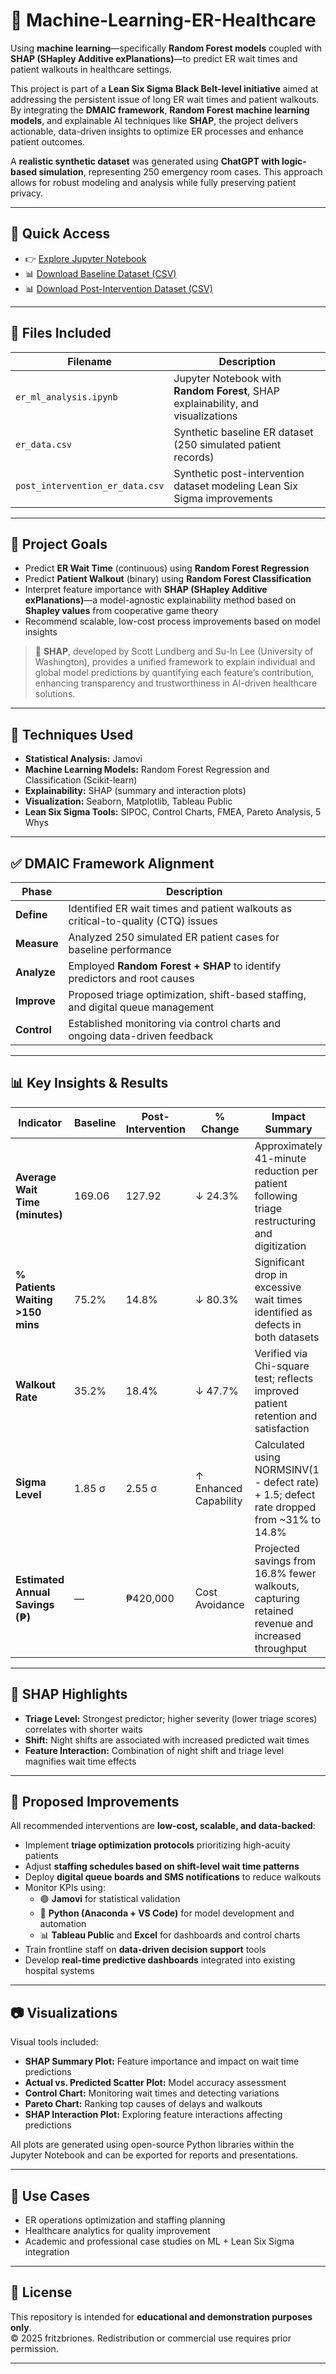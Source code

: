 # 🏥 Machine-Learning-ER-Healthcare

Using **machine learning**—specifically **Random Forest models** coupled with **SHAP (SHapley Additive exPlanations)**—to predict ER wait times and patient walkouts in healthcare settings.

This project is part of a **Lean Six Sigma Black Belt-level initiative** aimed at addressing the persistent issue of long ER wait times and patient walkouts. By integrating the **DMAIC framework**, **Random Forest machine learning models**, and explainable AI techniques like **SHAP**, the project delivers actionable, data-driven insights to optimize ER processes and enhance patient outcomes.

A **realistic synthetic dataset** was generated using **ChatGPT with logic-based simulation**, representing 250 emergency room cases. This approach allows for robust modeling and analysis while fully preserving patient privacy.

---

## 📂 Quick Access

- 👉 [Explore Jupyter Notebook](er_ml_analysis.ipynb)  
- 📊 [Download Baseline Dataset (CSV)](er_data.csv)  
- 📊 [Download Post-Intervention Dataset (CSV)](post_intervention_er_data.csv)

---

## 📁 Files Included

| Filename                     | Description                                                        |
|------------------------------|--------------------------------------------------------------------|
| `er_ml_analysis.ipynb`       | Jupyter Notebook with **Random Forest**, SHAP explainability, and visualizations |
| `er_data.csv`                | Synthetic baseline ER dataset (250 simulated patient records)      |
| `post_intervention_er_data.csv` | Synthetic post-intervention dataset modeling Lean Six Sigma improvements |

---

## 🎯 Project Goals

- Predict **ER Wait Time** (continuous) using **Random Forest Regression**  
- Predict **Patient Walkout** (binary) using **Random Forest Classification**  
- Interpret feature importance with **SHAP (SHapley Additive exPlanations)**—a model-agnostic explainability method based on **Shapley values** from cooperative game theory  
- Recommend scalable, low-cost process improvements based on model insights

> 🔬 **SHAP**, developed by Scott Lundberg and Su-In Lee (University of Washington), provides a unified framework to explain individual and global model predictions by quantifying each feature’s contribution, enhancing transparency and trustworthiness in AI-driven healthcare solutions.

---

## 🧠 Techniques Used

- **Statistical Analysis:** Jamovi  
- **Machine Learning Models:** Random Forest Regression and Classification (Scikit-learn)  
- **Explainability:** SHAP (summary and interaction plots)  
- **Visualization:** Seaborn, Matplotlib, Tableau Public  
- **Lean Six Sigma Tools:** SIPOC, Control Charts, FMEA, Pareto Analysis, 5 Whys

---

## ✅ DMAIC Framework Alignment

| Phase     | Description                                                                        |
|-----------|------------------------------------------------------------------------------------|
| **Define**   | Identified ER wait times and patient walkouts as critical-to-quality (CTQ) issues |
| **Measure**  | Analyzed 250 simulated ER patient cases for baseline performance                 |
| **Analyze**  | Employed **Random Forest + SHAP** to identify predictors and root causes         |
| **Improve**  | Proposed triage optimization, shift-based staffing, and digital queue management |
| **Control**  | Established monitoring via control charts and ongoing data-driven feedback       |

---

## 📊 Key Insights & Results

| Indicator                      | Baseline       | Post-Intervention | % Change           | Impact Summary                                                                                   |
|-------------------------------|----------------|-------------------|--------------------|------------------------------------------------------------------------------------------------|
| **Average Wait Time (minutes)**| 169.06         | 127.92            | ↓ 24.3%            | Approximately 41-minute reduction per patient following triage restructuring and digitization  |
| **% Patients Waiting >150 mins**| 75.2%          | 14.8%             | ↓ 80.3%            | Significant drop in excessive wait times identified as defects in both datasets                 |
| **Walkout Rate**               | 35.2%          | 18.4%             | ↓ 47.7%            | Verified via Chi-square test; reflects improved patient retention and satisfaction               |
| **Sigma Level**                | 1.85 σ         | 2.55 σ            | ↑ Enhanced Capability | Calculated using NORMSINV(1 - defect rate) + 1.5; defect rate dropped from ~31% to 14.8%       |
| **Estimated Annual Savings (₱)**| —              | ₱420,000          | Cost Avoidance     | Projected savings from 16.8% fewer walkouts, capturing retained revenue and increased throughput |

---

## 🧠 SHAP Highlights

- **Triage Level:** Strongest predictor; higher severity (lower triage scores) correlates with shorter waits  
- **Shift:** Night shifts are associated with increased predicted wait times  
- **Feature Interaction:** Combination of night shift and triage level magnifies wait time effects

---

## 🔧 Proposed Improvements

All recommended interventions are **low-cost, scalable, and data-backed**:

- Implement **triage optimization protocols** prioritizing high-acuity patients  
- Adjust **staffing schedules based on shift-level wait time patterns**  
- Deploy **digital queue boards and SMS notifications** to reduce walkouts  
- Monitor KPIs using:  
  - 🟢 **Jamovi** for statistical validation  
  - 🐍 **Python (Anaconda + VS Code)** for model development and automation  
  - 📊 **Tableau Public** and **Excel** for dashboards and control charts  
- Train frontline staff on **data-driven decision support** tools  
- Develop **real-time predictive dashboards** integrated into existing hospital systems

---

## 📷 Visualizations

Visual tools included:

- **SHAP Summary Plot:** Feature importance and impact on wait time predictions  
- **Actual vs. Predicted Scatter Plot:** Model accuracy assessment  
- **Control Chart:** Monitoring wait times and detecting variations  
- **Pareto Chart:** Ranking top causes of delays and walkouts  
- **SHAP Interaction Plot:** Exploring feature interactions affecting predictions

All plots are generated using open-source Python libraries within the Jupyter Notebook and can be exported for reports and presentations.

---

## 📌 Use Cases

- ER operations optimization and staffing planning  
- Healthcare analytics for quality improvement  
- Academic and professional case studies on ML + Lean Six Sigma integration

---

## 📄 License

This repository is intended for **educational and demonstration purposes only**.  
© 2025 fritzbriones. Redistribution or commercial use requires prior permission.

---
